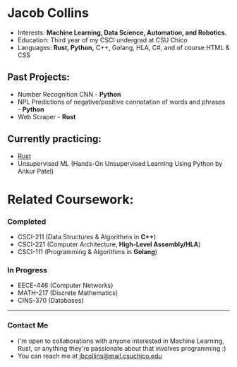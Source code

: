 # Jacob Collins
- Interests: **Machine Learning, Data Science, Automation, and Robotics.**
- Education: Third year of my CSCI undergrad at CSU Chico
- Languages: **Rust, Python,** C++, Golang, HLA, C#, and of course HTML & CSS
## Past Projects:
   - Number Recognition CNN - **Python**
   - NPL Predictions of negative/positive connotation of words and phrases - **Python**
   - Web Scraper - **Rust**
## Currently practicing:
   - [Rust](https://github.com/collinsjacob127/Rust-Practice)
   - Unsupervised ML (Hands-On Unsupervised Learning Using Python by Ankur Patel)
# Related Coursework:
   ### Completed
   - CSCI-211 (Data Structures & Algorithms in **C++**)
   - CSCI-221 (Computer Architecture, **High-Level Assembly/HLA**)
   - CSCI-111 (Programming & Algorithms in **Golang**)
   ### In Progress
   - EECE-446 (Computer Networks)
   - MATH-217 (Discrete Mathematics)
   - CINS-370 (Databases)
---
### Contact Me
-  I'm open to collaborations with anyone interested in Machine Learning, Rust, or anything they're passionate about that involves programming :)
-  You can reach me at jbcollins@mail.csuchico.edu

<!---
collinsjacob127/collinsjacob127 is a ✨ special ✨ repository because its `README.md` (this file) appears on your GitHub profile.
You can click the Preview link to take a look at your changes.
--->
